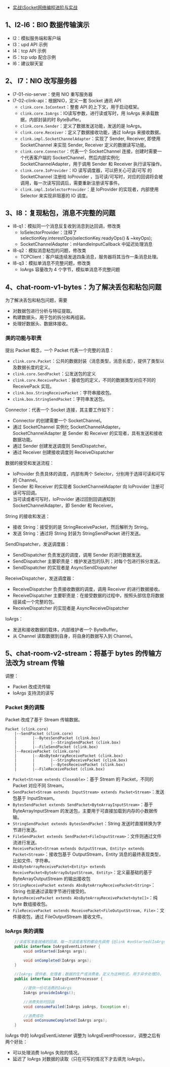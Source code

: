- [实战\Socket网络编程进阶与实战](https://coding.imooc.com/down/286.html)

## 1、**l2-l6**：BIO 数据传输演示

- l2：模拟服务端和客户端
- l3：upd API 示例
- l4：tcp API 示例
- l5：tcp udp 配合示例
- l6：建议聊天室

## 2、 **l7**：NIO 改写服务器

- l7-01-nio-server：使用 NIO 重写服务器
- l7-02-clink-api：根据NIO，定义一套 Socket 通讯 API
  - `clink.core.IoContext`：整套 API 的上下文，用于启动框架。
  - `clink.core.IoArgs`：IO读写参数，进行读或写时，用 IoArgs 来承载数据，内部封装的时 ByteBuffer。
  - `clink.core.Sender`：定义了数据发送功能，发送的是 IoArgs。
  - `clink.core.Receiver`：定义了数据接收功能，通过 IoArgs 来接收数据。
  - `clink.impl.SocketChannelAdapter`：实现了 Sender, Receiver, 即使用 SocketChannel 来实现 Sender, Receiver 定义的数据读写功能。
  - `clink.core.Connector`：代表一个 SocketChannel 连接，创建时需要一个代表客户端的 SocketChannel，然后内部实例化 SocketChannelAdapter，用于调用 Sender 和  Receiver 执行读写操作。
  - `clink.core.IoProvider`：IO 读写调度器，可以把关心可读/可写 的 SocketChannel 注册给 IoProvider ，当可读/可写时，对应的回调将会被调用，每一次读写回调后，需要重新注册读写事件。
  - `clink.impl.IoSelectorProvider`：是 IoProvider 的实现者，内部使用 Selector 来实现非阻塞的 IO 调度。

## 3、**l8**：复现粘包，消息不完整的问题

- l8-q1：模拟同一个消息反复收到消息到达回调，修改类
  - IoSelectorProvider：注释了 selectionKey.interestOps(selectionKey.readyOps() & ~keyOps); 
  - SocketChannelAdapter：mHandleInputCallback 中延迟处理消息
- l8-q2：模拟消息粘包的问题，修改类
  - TCPClient：客户端连续发送四条消息，服务器将其当作一条消息处理。
- l8-q3：模拟单消息不完整问题，修改类
  - IoArgs 容量改为 4 个字节，模拟单消息不完整问题

## 4、chat-room-v1-bytes：为了解决丢包和粘包问题

为了解决丢包和粘包问题，需要

- 对数据包进行分析与特征提取。
- 构建数据头，用于包的拆分和再组装。
- 处理好数据头、数据体接收。

### 类的功能与职责

提出 Packet 概念，一个 Packet 代表一个完整的消息：

- `clink.core.Packet`：公共的数据封装（消息类型，消息长度），提供了类型以及数据长度的定义。
- `clink.core.SendPacket`：公发送包的定义
- `clink.core.ReceivePacket`：接收包的定义，不同的数据类型对应不同的 ReceivePack 实现。
- `clink.box.StringReceivePacket`：字符串接收包。
- `clink.box.StringSendPacket`：字符串发送包。

Connector：代表一个 Socket 连接，其主要工作如下：

- Connector 的创建需要一个 SocketChannel。
- 通过 SocketChannel 实例化  SocketChannelAdapter。SocketChannelAdapter 是 Sender 和 Receiver 的实现者，具有发送和接收数据功能。
- 通过 Sender 创建发送调度则 SendDispatcher。
- 通过 Receiver 创建接收调度则  ReceiveDispatcher

数据的接受和发送流程：

- IoProvider 负责具体的调度，内部有两个 Selector，分别用于选择可读和可写的 Channel。
- Sender 和 Receiver 的实现者 SocketChannelAdapter 向 IoProvider 注册可读可写回调。
- 当可读或者可写时，IoProvider 通过回到回调通知到 SocketChannelAdapter，即 Sender 和 Receiver。

String 的接收和发送：

- 接收 String：接受到的是 StringReceivePacket，然后解析为 String。
- 发送 String：通过将 String 封装为 StringSendPacket 进行发送。

SendDispatcher，发送调度器：

- SendDispatcher 负责发送的调度，调用 Sender 的进行数据发送。
- SendDispatcher 主要职责是：维护发送包的队列；对每个包进行拆分发送。
- SendDispatcher 的实现者是 AsyncSendDispatcher

ReceiveDispatcher，发送调度器：

- ReceiveDispatcher 负责接收数据的调度，调用 Receiver 的进行数据接收。
- ReceiveDispatcher 主要职责是：在接受数据的过程中，按照头部信息将数据组装成一个完整的包。
- ReceiveDispatcher 的实现者是 AsyncReceiveDispatcher

IoArgs：

- 发送和接收数据的载体，内部维护者一个 ByteBuffer。
- 从 Channel 读取数据到自身，将自身的数据写入到 Channel。

## 5、chat-room-v2-stream：将基于 bytes 的传输方法改为 stream 传输

调整：

- Packet 改成流传输
- IoArgs 支持流的读写

### Packet 类的调整

Packet 改成了基于 Stream 传输数据。

```log
Packet (clink.core)
    |--SendPacket (clink.core)
    |       |--BytesSendPacket (clink.box)
    |       |       |--StringSendPacket (clink.box)
    |       |--FileSendPacket (clink.box)
    |--ReceivePacket (clink.core)
    |       |--AbsByteArrayReceivePacket (clink.box)
    |       |       |--StringReceivePacket (clink.box)
    |       |       |--BytesReceivePacket (clink.box)
    |       |--FileReceivePacket (clink.box)
```

- `Packet<Stream extends Closeable>`：基于 Stream 的 Packet，不同的 Packet 对应不同 Stream。
- `SendPacket<Stream extends InputStream> extends Packet<Stream>`：发送包基于 InputStream。
- `BytesSendPacket extends SendPacket<ByteArrayInputStream>`：基于 ByteArrayInputStream 的发送包，主要用于可直接加载到内存的小数据传输。
- `StringSendPacket extends BytesSendPacket`：String 发送时直接转换为字节进行发送。
- `FileSendPacket extends SendPacket<FileInputStream>`：文件则通过文件流进行发送。
- `ReceivePacket<Stream extends OutputStream, Entity> extends Packet<Stream>`：接收包基于 OutputStream，Entity 消息的最终表现类型，比如文件、字符串。
- `AbsByteArrayReceivePacket<Entity> extends ReceivePacket<ByteArrayOutputStream, Entity>`：定义最基础的基于 ByteArrayOutputStream 的输出接收包
- `StringReceivePacket extends AbsByteArrayReceivePacket<String>`：String 也是通过读取字节进行接受的。
- `BytesReceivePacket extends AbsByteArrayReceivePacket<byte[]>`：纯 byte 数组接收包。
- `FileReceivePacket extends ReceivePacket<FileOutputStream, File>`：文件接收包，通过 FileOutputStream 接收文件。

### IoArgs 类的调整

```java
    //读或写准备就绪的回调，每一次读或者写的都会先调用 {@link #onStarted(IoArgs)}，单词读写完成，则调用 {@link #onCompleted(IoArgs)}。
    public interface IoArgsEventListener {
        void onStarted(IoArgs args);

        void onCompleted(IoArgs args);
    }

    //IoArgs 提供者、处理者；数据的生产或消费者。定义为这种形式，用于异步处理IO。
    public interface IoArgsEventProcessor {

        //提供一份可消费的IoArgs
        IoArgs provideIoArgs();

        //消费失败时回调
        void consumeFailed(IoArgs ioArgs, Exception e);

        //消费成功
        void onConsumeCompleted(IoArgs args);
    }
```

IoArgs 中的 IoArgsEventListener 调整为 IoArgsEventProcessor，调整之后有两个好处：

- 可以处理消费 IoArgs 失败的情况。
- 延迟了 IoArgs 对数据的读取（只在可写的情况下才去填充 IoArgs）。
